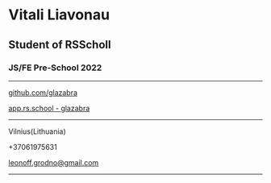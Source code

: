 # Vitali Liavonau #
## Student of RSScholl ##
### JS/FE Pre-School 2022 ###
---

[github.com/glazabra](https://github.com/glazabra "github.com/glazabra")

[app.rs.school - glazabra](https://app.rs.school/profile?githubId=glazabra "app.rs.school")

---

Vilnius(Lithuania)

+37061975631

leonoff.grodno@gmail.com

---


